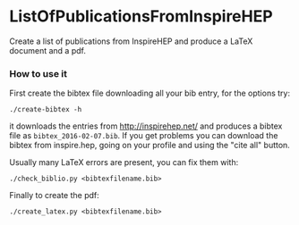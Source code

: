 # ListOfPublicationsFromInspireHEP
Create a list of publications from InspireHEP and produce a LaTeX document and a pdf.

### How to use it
First create the bibtex file downloading all your bib entry, for the options try:

    ./create-bibtex -h

it downloads the entries from http://inspirehep.net/ and produces a bibtex file as `bibtex_2016-02-07.bib`. If you get problems you can download the bibtex from inspire.hep, going on your profile and using the "cite all" button.

 Usually many LaTeX errors are present, you can fix them with:

    ./check_biblio.py <bibtexfilename.bib>

Finally to create the pdf:

    ./create_latex.py <bibtexfilename.bib>
